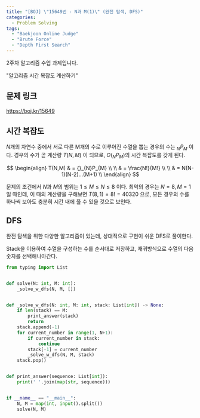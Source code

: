 ```yaml
---
title: "[BOJ] \"15649번 - N과 M(1)\" (완전 탐색, DFS)"
categories:
  - Problem Solving
tags:
  - "Baekjoon Online Judge"
  - "Brute Force"
  - "Depth First Search"
---
```


2주차 알고리즘 수업 과제입니다.

"알고리즘 시간 복잡도 계산하기"

## 문제 링크

<https://boj.kr/15649>

## 시간 복잡도

$N$개의 자연수 중에서 서로 다른 M개의 수로 이루어진 수열을 뽑는 경우의 수는 $_NP_M$ 이다. 경우의 수가 곧 계산량 $T(N, M)$ 이 되므로, $O(_NP_M)$의 시간 복잡도를 갖게 된다.

$$
\begin{align}
T(N,M)
& = {}_{N}P_{M} \\
\\
& = \frac{N!}{M!} \\
\\
& = N(N-1)(N-2)...(M+1) \\
\end{align}
$$

문제의 조건에서 $N$과 $M$의 범위는 $1 \leq M \leq N \leq 8$ 이다. 최악의 경우는 $N=8, M=1$ 일 때인데, 이 때의 계산량을 구해보면 $T(8, 1) = 8! = 40320$ 으로, 모든 경우의 수를 하나씩 보아도 충분히 시간 내에 풀 수 있을 것으로 보인다.

## DFS

완전 탐색을 위한 다양한 알고리즘이 있는데, 상대적으로 구현이 쉬운 DFS로 풀이한다.

Stack을 이용하여 수열을 구성하는 수를 순서대로 저장하고, 재귀방식으로 수열의 다음 숫자를 선택해나아간다.

```python
from typing import List


def solve(N: int, M: int):
    _solve_w_dfs(N, M, [])


def _solve_w_dfs(N: int, M: int, stack: List[int]) -> None:
    if len(stack) == M:
        print_answer(stack)
        return
    stack.append(-1)
    for current_number in range(1, N+1):
        if current_number in stack:
            continue
        stack[-1] = current_number
        _solve_w_dfs(N, M, stack)
    stack.pop()


def print_answer(sequence: List[int]):
    print(' '.join(map(str, sequence)))


if __name__ == "__main__":
    N, M = map(int, input().split())
    solve(N, M)
```
